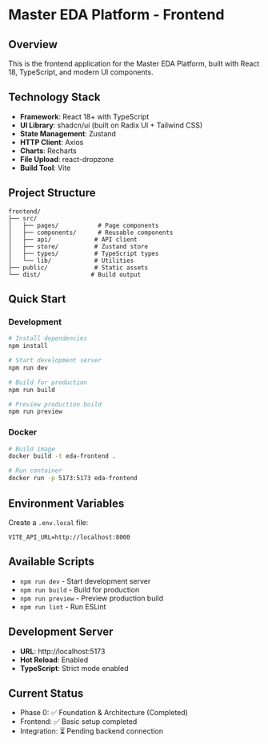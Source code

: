 # Master EDA Platform - Frontend

## Overview
This is the frontend application for the Master EDA Platform, built with React 18, TypeScript, and modern UI components.

## Technology Stack
- **Framework**: React 18+ with TypeScript
- **UI Library**: shadcn/ui (built on Radix UI + Tailwind CSS)
- **State Management**: Zustand
- **HTTP Client**: Axios
- **Charts**: Recharts
- **File Upload**: react-dropzone
- **Build Tool**: Vite

## Project Structure
```
frontend/
├── src/
│   ├── pages/           # Page components
│   ├── components/      # Reusable components
│   ├── api/            # API client
│   ├── store/          # Zustand store
│   ├── types/          # TypeScript types
│   └── lib/            # Utilities
├── public/             # Static assets
└── dist/              # Build output
```

## Quick Start

### Development
```bash
# Install dependencies
npm install

# Start development server
npm run dev

# Build for production
npm run build

# Preview production build
npm run preview
```

### Docker
```bash
# Build image
docker build -t eda-frontend .

# Run container
docker run -p 5173:5173 eda-frontend
```

## Environment Variables
Create a `.env.local` file:
```
VITE_API_URL=http://localhost:8000
```

## Available Scripts
- `npm run dev` - Start development server
- `npm run build` - Build for production
- `npm run preview` - Preview production build
- `npm run lint` - Run ESLint

## Development Server
- **URL**: http://localhost:5173
- **Hot Reload**: Enabled
- **TypeScript**: Strict mode enabled

## Current Status
- Phase 0: ✅ Foundation & Architecture (Completed)
- Frontend: ✅ Basic setup completed
- Integration: ⏳ Pending backend connection
